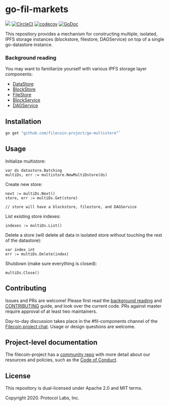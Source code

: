 # go-fil-markets
[![](https://img.shields.io/badge/made%20by-Protocol%20Labs-blue.svg?style=flat-square)](http://ipn.io)
[![CircleCI](https://circleci.com/gh/filecoin-project/go-multistore.svg?style=svg)](https://circleci.com/gh/filecoin-project/go-multistore)
[![codecov](https://codecov.io/gh/filecoin-project/go-multistore/branch/master/graph/badge.svg)](https://codecov.io/gh/filecoin-project/go-multistore)
[![GoDoc](https://godoc.org/github.com/filecoin-project/go-multistore?status.svg)](https://godoc.org/github.com/filecoin-project/go-multistore)

This repository provides a mechanism for constructing multiple, isolated, IPFS storage instances (blockstore, filestore, DAGService) on top of a single
go-datastore instance.

### Background reading

You may want to familiarize yourself with various IPFS storage layer components:

- [DataStore](https://github.com/ipfs/go-datastore)
- [BlockStore](https://github.com/ipfs/go-ipfs-blockstore)
- [FileStore](https://github.com/ipfs/go-filestore)
- [BlockService](https://github.com/ipfs/go-blockservice)
- [DAGService](https://github.com/ipfs/go-ipld-format/blob/master/merkledag.go)

## Installation
```bash
go get "github.com/filecoin-project/go-multistore"`
```

## Usage

Initialize multistore:

```golang
var ds datastore.Batching
multiDs, err := multistore.NewMultiDstore(ds)
```

Create new store:

```golang
next := multiDs.Next()
store, err := multiDs.Get(store)

// store will have a blockstore, filestore, and DAGService
```

List existing store indexes:

```golang
indexes := multiDs.List()
```

Delete a store (will delete all data in isolated store without touching the rest of the datastore):

```golang
var index int
err := multiDs.Delete(index)
```

Shutdown (make sure everything is closed):

```golang
multiDs.Close()
```

## Contributing
Issues and PRs are welcome! Please first read the [background reading](#background-reading) and [CONTRIBUTING](./CONTRIBUTING.md) guide, and look over the current code. PRs against master require approval of at least two maintainers. 

Day-to-day discussion takes place in the #fil-components channel of the [Filecoin project chat](https://github.com/filecoin-project/community#chat). Usage or design questions are welcome.

## Project-level documentation
The filecoin-project has a [community repo](https://github.com/filecoin-project/community) with more detail about our resources and policies, such as the [Code of Conduct](https://github.com/filecoin-project/community/blob/master/CODE_OF_CONDUCT.md).

## License
This repository is dual-licensed under Apache 2.0 and MIT terms.

Copyright 2020. Protocol Labs, Inc.
